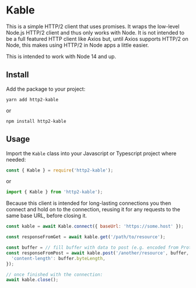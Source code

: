 # Kable

This is a simple HTTP/2 client that uses promises. It wraps the low-level
Node.js HTTP/2 client and thus only works with Node. It is not intended to be
a full featured HTTP client like Axios but, until Axios supports HTTP/2 on
Node, this makes using HTTP/2 in Node apps a little easier.

This is intended to work with Node 14 and up.

## Install

Add the package to your project:

```
yarn add http2-kable
```

or

```
npm install http2-kable
```

## Usage

Import the `Kable` class into your Javascript or Typescript project where
needed:

```javascript
const { Kable } = require('http2-kable');
```

or

```typescript
import { Kable } from 'http2-kable');
```

Because this client is intended for long-lasting connections you then connect
and hold on to the connection, reusing it for any requests to the same base
URL, before closing it.

```javascript
const kable = await Kable.connect({ baseUrl: 'https://some.host' });

const responseFromGet = await kable.get('/path/to/resource');

const buffer = // fill buffer with data to post (e.g. encoded from Protobuf)
const responseFromPost = await kable.post('/another/resource', buffer, {
  'content-length': buffer.byteLength,
});

// once finished with the connection:
await kable.close();
```
